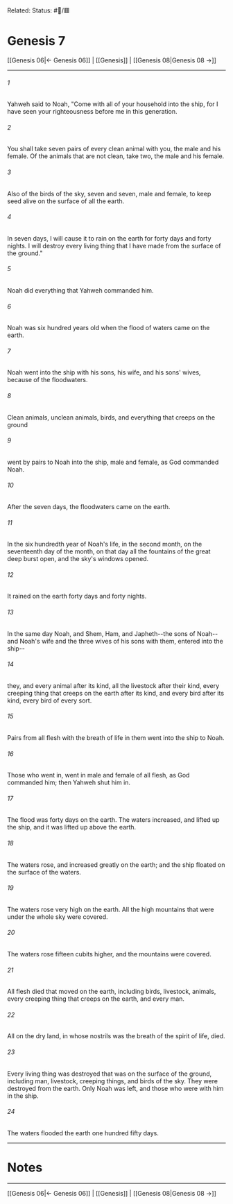 Related:
Status: #📖/🟥
# Genesis 7

[[Genesis 06|← Genesis 06]] | [[Genesis]] | [[Genesis 08|Genesis 08 →]]
***



###### 1 
Yahweh said to Noah, "Come with all of your household into the ship, for I have seen your righteousness before me in this generation. 

###### 2 
You shall take seven pairs of every clean animal with you, the male and his female. Of the animals that are not clean, take two, the male and his female. 

###### 3 
Also of the birds of the sky, seven and seven, male and female, to keep seed alive on the surface of all the earth. 

###### 4 
In seven days, I will cause it to rain on the earth for forty days and forty nights. I will destroy every living thing that I have made from the surface of the ground." 

###### 5 
Noah did everything that Yahweh commanded him. 

###### 6 
Noah was six hundred years old when the flood of waters came on the earth. 

###### 7 
Noah went into the ship with his sons, his wife, and his sons' wives, because of the floodwaters. 

###### 8 
Clean animals, unclean animals, birds, and everything that creeps on the ground 

###### 9 
went by pairs to Noah into the ship, male and female, as God commanded Noah. 

###### 10 
After the seven days, the floodwaters came on the earth. 

###### 11 
In the six hundredth year of Noah's life, in the second month, on the seventeenth day of the month, on that day all the fountains of the great deep burst open, and the sky's windows opened. 

###### 12 
It rained on the earth forty days and forty nights. 

###### 13 
In the same day Noah, and Shem, Ham, and Japheth--the sons of Noah--and Noah's wife and the three wives of his sons with them, entered into the ship-- 

###### 14 
they, and every animal after its kind, all the livestock after their kind, every creeping thing that creeps on the earth after its kind, and every bird after its kind, every bird of every sort. 

###### 15 
Pairs from all flesh with the breath of life in them went into the ship to Noah. 

###### 16 
Those who went in, went in male and female of all flesh, as God commanded him; then Yahweh shut him in. 

###### 17 
The flood was forty days on the earth. The waters increased, and lifted up the ship, and it was lifted up above the earth. 

###### 18 
The waters rose, and increased greatly on the earth; and the ship floated on the surface of the waters. 

###### 19 
The waters rose very high on the earth. All the high mountains that were under the whole sky were covered. 

###### 20 
The waters rose fifteen cubits higher, and the mountains were covered. 

###### 21 
All flesh died that moved on the earth, including birds, livestock, animals, every creeping thing that creeps on the earth, and every man. 

###### 22 
All on the dry land, in whose nostrils was the breath of the spirit of life, died. 

###### 23 
Every living thing was destroyed that was on the surface of the ground, including man, livestock, creeping things, and birds of the sky. They were destroyed from the earth. Only Noah was left, and those who were with him in the ship. 

###### 24 
The waters flooded the earth one hundred fifty days.

---
# Notes


***
[[Genesis 06|← Genesis 06]] | [[Genesis]] | [[Genesis 08|Genesis 08 →]]
